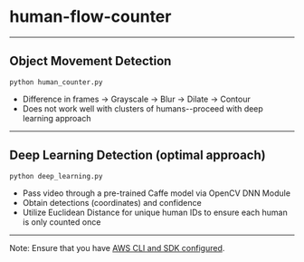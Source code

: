 # human-flow-counter
---
## Object Movement Detection
```python human_counter.py```
- Difference in frames -> Grayscale -> Blur -> Dilate -> Contour
- Does not work well with clusters of humans--proceed with deep learning approach
---
## Deep Learning Detection (optimal approach)
```python deep_learning.py```
- Pass video through a pre-trained Caffe model via OpenCV DNN Module
- Obtain detections (coordinates) and confidence
- Utilize Euclidean Distance for unique human IDs to ensure each human is only counted once
---
Note: Ensure that you have [AWS CLI and SDK configured](https://docs.aws.amazon.com/rekognition/latest/dg/setup-awscli-sdk.html).
